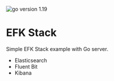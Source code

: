 ![go version 1.19](https://img.shields.io/badge/go-v1.19-blue)

# EFK Stack

Simple EFK Stack example with Go server.

- Elasticsearch
- Fluent Bit
- Kibana
